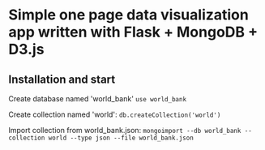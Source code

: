 # Simple one page data visualization app written with Flask + MongoDB + D3.js

## Installation and start

Create database named 'world_bank'
`use world_bank`

Create collection named 'world':
`db.createCollection('world')`

Import collection from world_bank.json:
`mongoimport --db world_bank --collection world --type json --file world_bank.json`

